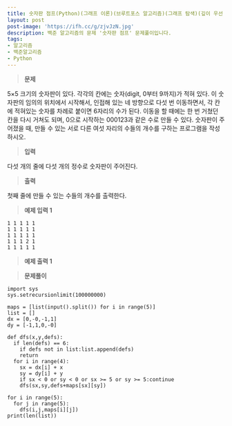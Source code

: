 ```yaml
---
title: 숫자판 점프(Python)(그래프 이론)(브루트포스 알고리즘)(그래프 탐색)(깊이 우선 탐색)
layout: post
post-image: 'https://ifh.cc/g/zjvJzN.jpg'
description: 백준 알고리즘의 문제 '숫자판 점프' 문제풀이입니다.
tags:
- 알고리즘
- 백준알고리즘
- Python
---
```



>**문제**

5×5 크기의 숫자판이 있다. 각각의 칸에는 숫자(digit, 0부터 9까지)가 적혀 있다. 이 숫자판의 임의의 위치에서 시작해서, 인접해 있는 네 방향으로 다섯 번 이동하면서, 각 칸에 적혀있는 숫자를 차례로 붙이면 6자리의 수가 된다. 이동을 할 때에는 한 번 거쳤던 칸을 다시 거쳐도 되며, 0으로 시작하는 000123과 같은 수로 만들 수 있다.
숫자판이 주어졌을 때, 만들 수 있는 서로 다른 여섯 자리의 수들의 개수를 구하는 프로그램을 작성하시오.

>**입력**

다섯 개의 줄에 다섯 개의 정수로 숫자판이 주어진다.

>**출력**

첫째 줄에 만들 수 있는 수들의 개수를 출력한다.

>**예제 입력 1**

	1 1 1 1 1
	1 1 1 1 1
	1 1 1 1 1
	1 1 1 2 1
	1 1 1 1 1

>**예제 출력 1**


>**문제풀이**

	import sys
	sys.setrecursionlimit(100000000)
	
	maps = [list(input().split()) for i in range(5)]
	list = []
	dx = [0,-0,-1,1]
	dy = [-1,1,0,-0]
	
	def dfs(x,y,defs):
	  if len(defs) == 6:
	    if defs not in list:list.append(defs)
	    return
	  for i in range(4):
	    sx = dx[i] + x
	    sy = dy[i] + y
	    if sx < 0 or sy < 0 or sx >= 5 or sy >= 5:continue
	    dfs(sx,sy,defs+maps[sx][sy])
	
	for i in range(5):
	  for j in range(5):
	    dfs(i,j,maps[i][j])
	print(len(list))
